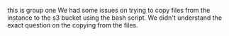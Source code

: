 this is group one
We had some issues on trying to copy files from the instance to the s3 bucket using the bash script. We didn't understand the exact question on the copying from the files. 